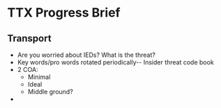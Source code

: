 # TTX Progress Brief

## Transport

- Are you worried about IEDs? What is the threat?
- Key words/pro words rotated periodically-- Insider threat code book
- 2 COA: 
	- Minimal
	- Ideal
	- Middle ground?
- 